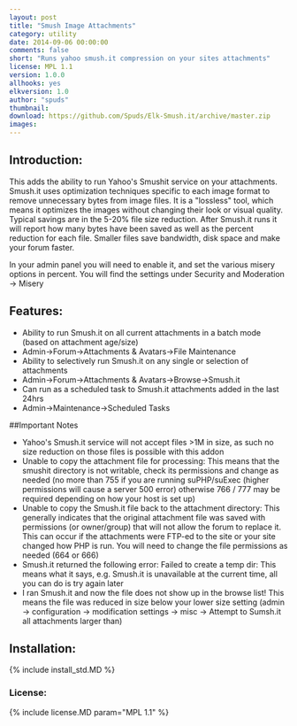 ```yaml
---
layout: post
title: "Smush Image Attachments"
category: utility
date: 2014-09-06 00:00:00
comments: false
short: "Runs yahoo smush.it compression on your sites attachments"
license: MPL 1.1
version: 1.0.0
allhooks: yes
elkversion: 1.0
author: "spuds"
thumbnail:
download: https://github.com/Spuds/Elk-Smush.it/archive/master.zip
images:
---
```


## Introduction:
This adds the ability to run Yahoo's Smushit service on your attachments. Smush.it uses optimization techniques specific to each image format to remove unnecessary bytes from image files. It is a "lossless" tool, which means it optimizes the images without changing their look or visual quality. Typical savings are in the 5-20% file size reduction. After Smush.it runs it will report how many bytes have been saved as well as the percent reduction for each file. Smaller files save bandwidth, disk space and make your forum faster.

In your admin panel you will need to enable it, and set the various misery options in percent.  You will find the settings under Security and Moderation -> Misery

## Features:

-  Ability to run Smush.it on all current attachments in a batch mode (based on attachment age/size)
  -  Admin->Forum->Attachments & Avatars->File Maintenance
-  Ability to selectively run Smush.it on any single or selection of attachments
  -  Admin->Forum->Attachments & Avatars->Browse->Smush.it
-  Can run as a scheduled task to Smush.it attachments added in the last 24hrs
  -  Admin->Maintenance->Scheduled Tasks

##Important Notes

-  Yahoo's Smush.it service will not accept files >1M in size, as such no size reduction on those files is possible with this addon
-  Unable to copy the attachment file for processing: This means that the smushit directory is not writable, check its permissions and change as needed (no more than 755 if you are running suPHP/suExec (higher permissions will cause a server 500 error) otherwise 766 / 777 may be required depending on how your host is set up)
-  Unable to copy the Smush.it file back to the attachment directory: This generally indicates that the original attachment file was saved with permissions (or owner/group) that will not allow the forum to replace it.  This can occur if the attachments were FTP-ed to the site or your site changed how PHP is run.  You will need to change the file permissions as needed (664 or 666)
-  Smush.it returned the following error: Failed to create a temp dir: This means what it says, e.g. Smush.it is unavailable at the current time, all you can do is try again later
-  I ran Smush.it and now the file does not show up in the browse list! This means the file was reduced in size below your lower size setting (admin -> configuration -> modification settings -> misc -> Attempt to Sumsh.it all attachments larger than)

## Installation:
{% include install_std.MD %}

### License:
{% include license.MD param="MPL 1.1" %}